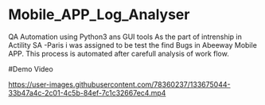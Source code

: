 # Mobile_APP_Log_Analyser
QA Automation using Python3 ans GUI tools
As the part of intrenship in Actility SA -Paris i was assigned to be test the find Bugs in Abeeway Mobile APP. This process is automated after carefull analysis of work flow. 
 

#Demo Video 

https://user-images.githubusercontent.com/78360237/133675044-33b47a4c-2c01-4c5b-84ef-7c1c32667ec4.mp4


